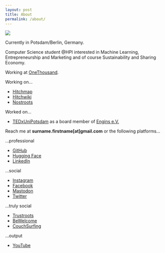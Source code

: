 ```yaml
---
layout: post
title: About
permalink: /about/
---
```


![](https://raw.githubusercontent.com/tillwenke/tillwenke.github.io/main/favicon.ico)

Currently in Potsdam/Berlin, Germany.

Computer Science student @HPI interested in Machine Learning, Entrepreneurship and Marketing and of course Sustainability and Sharing Economy.

Working at [OneThousand](https://onethousand.ai/).

Working on...
- [Hitchmap](https://hitchmap.com/)
- [Hitchwiki](https://hitchwiki.org/en/Main_Page)
- [Nostroots](https://github.com/Trustroots/nostroots)

Worked on...
- [TEDxUniPotsdam](https://tedxunipotsdam.de/) as a board member of [Engins e.V.](https://tedxpotsdam.de/en/engins)

Reach me at **surname.firstname[at]gmail.com** or the following platforms...

...professional
- [GitHub](https://github.com/tillwenke)
- [Hugging Face](https://huggingface.co/tillwenke)
- [LinkedIn](https://www.linkedin.com/in/till-wenke/)


...social
- [Instagram](https://www.instagram.com/tillwenke/?hl=en)
- [Facebook](https://www.fahttps://techhub.social/auth/sign_incebook.com/till.wenke)
- [Mastodon](https://techhub.social/@TillWenke)
- [Twitter](https://twitter.com/tillwenke)


...truly social

- [Trustroots](https://www.trustroots.org/profile/tillwenke)
- [BeWelcome](https://bewelcome.org/members/TillWenke)
- [CouchSurfing](https://www.couchsurfing.com/people/till-wenke)

...output
- [YouTube](https://www.youtube.com/channel/UChdzVLXFegUF9oTZY0t7HJw)
